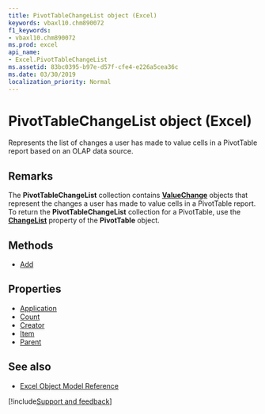 ```yaml
---
title: PivotTableChangeList object (Excel)
keywords: vbaxl10.chm890072
f1_keywords:
- vbaxl10.chm890072
ms.prod: excel
api_name:
- Excel.PivotTableChangeList
ms.assetid: 83bc0395-b97e-d57f-cfe4-e226a5cea36c
ms.date: 03/30/2019
localization_priority: Normal
---
```



# PivotTableChangeList object (Excel)

Represents the list of changes a user has made to value cells in a PivotTable report based on an OLAP data source.


## Remarks

The **PivotTableChangeList** collection contains **[ValueChange](Excel.ValueChange.md)** objects that represent the changes a user has made to value cells in a PivotTable report. To return the **PivotTableChangeList** collection for a PivotTable, use the **[ChangeList](Excel.PivotTable.ChangeList.md)** property of the **PivotTable** object.

## Methods

- [Add](Excel.PivotTableChangeList.Add.md)

## Properties

- [Application](Excel.PivotTableChangeList.Application.md)
- [Count](Excel.PivotTableChangeList.Count.md)
- [Creator](Excel.PivotTableChangeList.Creator.md)
- [Item](Excel.PivotTableChangeList.Item.md)
- [Parent](Excel.PivotTableChangeList.Parent.md)

## See also

- [Excel Object Model Reference](overview/Excel/object-model.md)

[!include[Support and feedback](~/includes/feedback-boilerplate.md)]